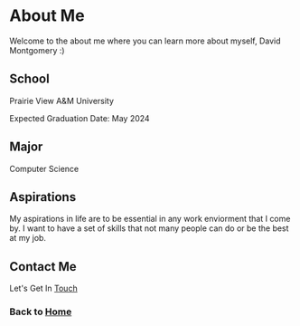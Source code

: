# About Me

Welcome to the about me where you can learn more about myself, David Montgomery :)

## School

Prairie View A&M University

Expected Graduation Date: May 2024

## Major

Computer Science

## Aspirations

My aspirations in life are to be essential in any work enviorment that I come by. I want to have a set of skills that not many people can do or be the best at my job.

## Contact Me

Let's Get In [Touch](/contact/)

### Back to [Home](/)
